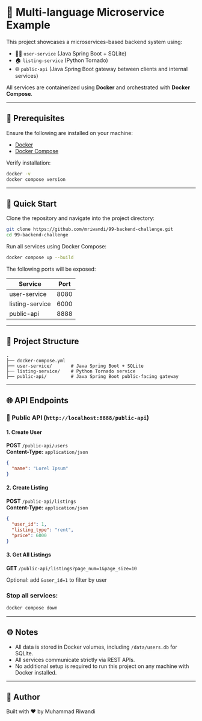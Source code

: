 # 🧪 Multi-language Microservice Example

This project showcases a microservices-based backend system using:

- 🧑‍💻 `user-service` (Java Spring Boot + SQLite)
- 🏠 `listing-service` (Python Tornado)
- 🌐 `public-api` (Java Spring Boot gateway between clients and internal services)

All services are containerized using **Docker** and orchestrated with **Docker Compose**.

---

## 📌 Prerequisites

Ensure the following are installed on your machine:

- [Docker](https://www.docker.com/products/docker-desktop)
- [Docker Compose](https://docs.docker.com/compose/install/)

Verify installation:

```bash
docker -v
docker compose version
```

---

## 🚀 Quick Start

Clone the repository and navigate into the project directory:

```bash
git clone https://github.com/mriwandi/99-backend-challenge.git
cd 99-backend-challenge
```

Run all services using Docker Compose:

```bash
docker compose up --build
```

The following ports will be exposed:

| Service         | Port  |
|-----------------|--------|
| user-service    | 8080   |
| listing-service | 6000   |
| public-api      | 8888   |

---

## 📁 Project Structure

```
.
├── docker-compose.yml
├── user-service/       # Java Spring Boot + SQLite
├── listing-service/    # Python Tornado service
├── public-api/         # Java Spring Boot public-facing gateway
```

---

## 🌐 API Endpoints

### 🔐 Public API (`http://localhost:8888/public-api`)

#### 1. Create User

**POST** `/public-api/users`  
**Content-Type:** `application/json`

```json
{
  "name": "Lorel Ipsum"
}
```

#### 2. Create Listing

**POST** `/public-api/listings`  
**Content-Type:** `application/json`

```json
{
  "user_id": 1,
  "listing_type": "rent",
  "price": 6000
}
```

#### 3. Get All Listings

**GET** `/public-api/listings?page_num=1&page_size=10`

Optional: add `&user_id=1` to filter by user

### Stop all services:

```bash
docker compose down
```

---

## ⚙️ Notes

- All data is stored in Docker volumes, including `/data/users.db` for SQLite.
- All services communicate strictly via REST APIs.
- No additional setup is required to run this project on any machine with Docker installed.

---

## 🙌 Author

Built with ❤️ by Muhammad Riwandi
